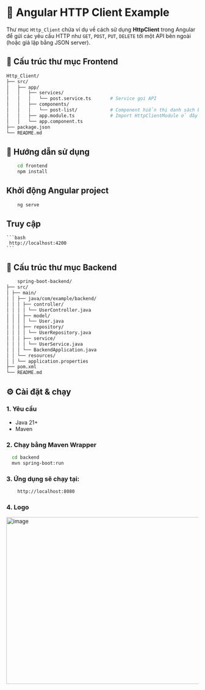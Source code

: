 # 📡 Angular HTTP Client Example

Thư mục `Http_Client` chứa ví dụ về cách sử dụng **HttpClient** trong Angular để gửi các yêu cầu HTTP như `GET`, `POST`, `PUT`, `DELETE` tới một API bên ngoài (hoặc giả lập bằng JSON server).

## 📁 Cấu trúc thư mục Frontend

```bash
Http_Client/
├── src/
│   ├── app/
│   │   ├── services/
│   │   │   └── post.service.ts       # Service gọi API
│   │   ├── components/
│   │   │   └── post-list/            # Component hiển thị danh sách bài viết
│   │   ├── app.module.ts             # Import HttpClientModule ở đây
│   │   └── app.component.ts
├── package.json
└── README.md
```
## 🚀 Hướng dẫn sử dụng
  ```bash
      cd frontend
      npm install
  ```
## Khởi động Angular project
  ```bash
      ng serve
  ```
## Truy cập
    ```bash
     http://localhost:4200
    ```
## 📁 Cấu trúc thư mục Backend
  ```bash
      spring-boot-backend/
├── src/
│ ├── main/
│ │ ├── java/com/example/backend/
│ │ │ ├── controller/
│ │ │ │ └── UserController.java
│ │ │ ├── model/
│ │ │ │ └── User.java
│ │ │ ├── repository/
│ │ │ │ └── UserRepository.java
│ │ │ ├── service/
│ │ │ │ └── UserService.java
│ │ │ └── BackendApplication.java
│ │ └── resources/
│ │ └── application.properties
├── pom.xml
└── README.md
  ```
## ⚙️ Cài đặt & chạy
  ### 1. Yêu cầu

- Java 21+
- Maven

### 2. Chạy bằng Maven Wrapper

```bash
  cd backend
  mvn spring-boot:run
```
### 3. Ứng dụng sẽ chạy tại:
  ```bash
      http://localhost:8080
  ```
### 4. Logo
  <img width="715" height="436" alt="image" src="https://github.com/user-attachments/assets/1f0a1024-8cb1-4087-8bec-a7d9317df881" />
